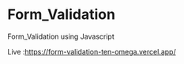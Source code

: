 # Form_Validation
Form_Validation using Javascript

Live :https://form-validation-ten-omega.vercel.app/
